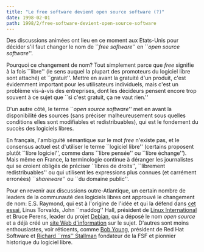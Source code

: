 ```yaml
---
title: "Le free software devient open source software (?)"
date: 1998-02-01
path: 1998/2/free-software-devient-open-source-software
---
```


<P>Des discussions animées ont lieu en ce moment aux Etats-Unis pour
décider s'il faut changer le nom de ``<EM>free software</EM>''
en ``<EM>open source software</EM>''.
</P>

<P>Pourquoi ce changement de nom? Tout simplement parce que <EM>free</EM>
signifie à la fois ``libre'' (le sens auquel la plupart des promoteurs du
logiciel libre sont attaché) et ``gratuit''. Mettre en avant la gratuité
d'un produit, c'est évidemment important pour les utilisateurs individuels,
mais c'est un problème vis-à-vis des entreprises, dont les décideurs pensent
encore trop souvent à ce sujet que ``si c'est gratuit, ça ne vaut rien.''</P>

<P>D'un autre côté, le terme ``<EM>open source software</EM>'' met en
avant la disponibilité des sources (sans préciser malheureusement sous quelles
conditions elles sont modifiables et redistribuables), qui est le fondement
du succès des logiciels libres.</P>

<P>En français, l'ambiguité sémantique sur le mot <EM>free</EM> n'existe pas,
et le consensus actuel est d'utiliser le terme ``logiciel libre''
(certains proposent plutôt ``libre logiciel'', comme dans ``libre pensée'' ou ``libre
échange'').
Mais même en France, la terminologie continue à déranger les journalistes
qui se croient obligés de préciser ``libres de droits'', ``librement
redistribuables'' ou qui utilisent les expressions plus connues (et carrément
erronées) ``<EM>shareware</EM>'' ou ``du domaine public''.</P>

<P>Pour en revenir aux discussions outre-Atlantique, un certain nombre
de leaders de la communauté des logiciels libres ont approuvé le changement
de nom: E.S. Raymond, qui est à l'origine de l'idée et qui la défend
dans <A HREF="http://www.earthspace.net/~esr/open-source.html">cet essai</A>,
Linus Torvalds, John ``maddog'' Hall, président de <A HREF="http://www.li.org/">Linux International</A>
et Bruce Perens, leader du projet
<A HREF="http://www.debian.org/">Debian</A>, qui a déposé le nom
<EM>open source</EM> et a déjà créé un
<A HREF="http://www.opensource.org/">site Web d'information</A> sur le
sujet.
D'autres sont moins enthousiastes, voir réticents, comme
<A HREF="../articles/9800/young-on-opensource.html">Bob Young</A>, président de Red Hat
Software et <A HREF="../articles/9800/rms-on-opensource.html">Richard ``rms'' Stallman</A>
fondateur de la FSF et pionnier historique du logiciel libre.
</P>


